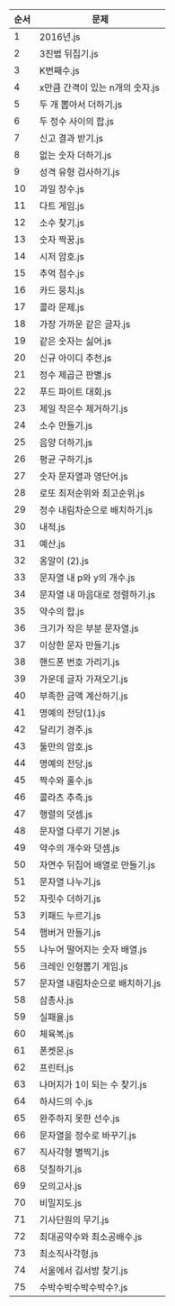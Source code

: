 | 순서 | 문제 |
|-------|-----------|
| 1 | 2016년.js |
| 2 | 3진법 뒤집기.js |
| 3 | K번째수.js |
| 4 | x만큼 간격이 있는 n개의 숫자.js |
| 5 | 두 개 뽑아서 더하기.js |
| 6 | 두 정수 사이의 합.js |
| 7 | 신고 결과 받기.js |
| 8 | 없는 숫자 더하기.js |
| 9 | 성격 유형 검사하기.js |
| 10 | 과일 장수.js |
| 11 | 다트 게임.js |
| 12 | 소수 찾기.js |
| 13 | 숫자 짝꿍.js |
| 14 | 시저 암호.js |
| 15 | 추억 점수.js |
| 16 | 카드 뭉치.js |
| 17 | 콜라 문제.js |
| 18 | 가장 가까운 같은 글자.js |
| 19 | 같은 숫자는 싫어.js |
| 20 | 신규 아이디 추천.js |
| 21 | 정수 제곱근 판별.js |
| 22 | 푸드 파이트 대회.js |
| 23 | 제일 작은수 제거하기.js |
| 24 | 소수 만들기.js |
| 25 | 음양 더하기.js |
| 26 | 평균 구하기.js |
| 27 | 숫자 문자열과 영단어.js |
| 28 | 로또 최저순위와 최고순위.js |
| 29 | 정수 내림차순으로 배치하기.js |
| 30 | 내적.js |
| 31 | 예산.js |
| 32 | 옹알이 (2).js |
| 33 | 문자열 내 p와 y의 개수.js |
| 34 | 문자열 내 마음대로 정렬하기.js |
| 35 | 약수의 합.js |
| 36 | 크기가 작은 부분 문자열.js |
| 37 | 이상한 문자 만들기.js |
| 38 | 핸드폰 번호 가리기.js |
| 39 | 가운데 글자 가져오기.js |
| 40 | 부족한 금액 계산하기.js |
| 41 | 명예의 전당(1).js |
| 42 | 달리기 경주.js |
| 43 | 둘만의 암호.js |
| 44 | 명예의 전당.js |
| 45 | 짝수와 홀수.js |
| 46 | 콜라츠 추측.js |
| 47 | 행렬의 덧셈.js |
| 48 | 문자열 다루기 기본.js |
| 49 | 약수의 개수와 덧셈.js |
| 50 | 자연수 뒤집어 배열로 만들기.js |
| 51 | 문자열 나누기.js |
| 52 | 자릿수 더하기.js |
| 53 | 키패드 누르기.js |
| 54 | 햄버거 만들기.js |
| 55 | 나누어 떨어지는 숫자 배열.js |
| 56 | 크레인 인형뽑기 게임.js |
| 57 | 문자열 내림차순으로 배치하기.js |
| 58 | 삼총사.js |
| 59 | 실패율.js |
| 60 | 체육복.js |
| 61 | 폰켓몬.js |
| 62 | 프린터.js |
| 63 | 나머지가 1이 되는 수 찾기.js |
| 64 | 하샤드의 수.js |
| 65 | 완주하지 못한 선수.js |
| 66 | 문자열을 정수로 바꾸기.js |
| 67 | 직사각형 별찍기.js |
| 68 | 덧칠하기.js |
| 69 | 모의고사.js |
| 70 | 비밀지도.js |
| 71 | 기사단원의 무기.js |
| 72 | 최대공약수와 최소공배수.js |
| 73 | 최소직사각형.js |
| 74 | 서울에서 김서방 찾기.js |
| 75 | 수박수박수박수박수?.js |
